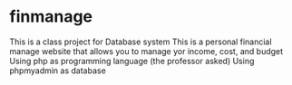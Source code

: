 # finmanage
This is a class project for Database system
This is a personal financial manage website that allows you to manage yor income, cost, and budget
Using php as programming language (the professor asked)
Using phpmyadmin as database
